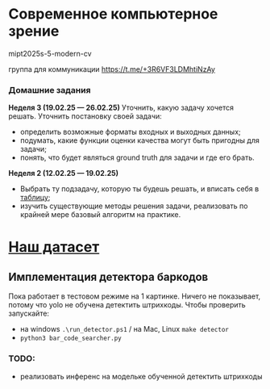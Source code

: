 # Современное компьютерное зрение

mipt2025s-5-modern-cv

группа для коммуникации https://t.me/+3R6VF3LDMhtiNzAy

### Домашние задания

**Неделя 3 (19.02.25 — 26.02.25)**
Уточнить, какую задачу хочется решать. Уточнить постановку своей задачи:
* определить возможные форматы входных и выходных данных;
* подумать, какие функции оценки качества могут быть пригодны для задачи;
* понять, что будет являться ground truth для задачи и где его брать.

**Неделя 2 (12.02.25 — 19.02.25)**
* Выбрать ту подзадачу, которую ты будешь решать, и вписать себя в [таблицу](https://docs.google.com/spreadsheets/d/1Yk-5f7Oj-KKH4crqZKOk2gE6I7E_kKZ4Eh0DJjRH10o/edit?usp=sharing);
* изучить существующие методы решения задачи, реализовать по крайней мере базовый алгоритм на практике.

# [Наш датасет](https://huggingface.co/datasets/mipt-modern-cv/barcodes)

## Имплементация детектора баркодов
Пока работает в тестовом режиме на 1 картинке. Ничего не показывает, потому что yolo не обучена детектить штрихкоды.
Чтобы проверить запускайте:
- на windows `.\run_detector.ps1` / на Mac, Linux `make detector`
- `python3 bar_code_searcher.py`

### TODO:
- реализовать инференс на модельке обученной детектить штрихкоды